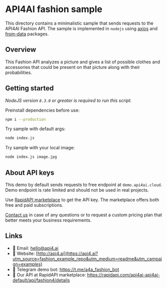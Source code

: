 # API4AI fashion sample

This directory contains a minimalistic sample that sends requests to the API4AI Fashion API.
The sample is implemented in `nodejs` using [axios](https://www.npmjs.com/package/axios) and [from-data](https://www.npmjs.com/package/form-data) packages.


## Overview

This Fashion API analyzes a picture and gives a list of possible clothes and accessories that could be present on that picture along with their probabilities.


## Getting started

*NodeJS version `8.3.0` or greater is required to run this script.*

Preinstall dependencies before use:

```bash
npm i --production
```

Try sample with default args:

```bash
node index.js
```

Try sample with your local image:

```bash
node index.js image.jpg
```


## About API keys

This demo by default sends requests to free endpoint at `demo.api4ai.cloud`.
Demo endpoint is rate limited and should not be used in real projects.

Use [RapidAPI marketplace](https://rapidapi.com/api4ai-api4ai-default/api/fashion4/details) to get the API key. The marketplace offers both
free and paid subscriptions.

[Contact us](https://api4.ai/contacts?utm_source=fashion_example_repo&utm_medium=readme&utm_campaign=examples) in case of any questions or to request a custom pricing plan
that better meets your business requirements.


## Links

* 📩 Email: hello@api4.ai
* 🔗 Website: [http://api4.ai](https://api4.ai?utm_source=fashion_example_repo&utm_medium=readme&utm_campaign=examples)
* 🤖 Telegram demo bot: https://t.me/a4a_fashion_bot
* 🔵 Our API at RapidAPI marketplace: https://rapidapi.com/api4ai-api4ai-default/api/fashion4/details
